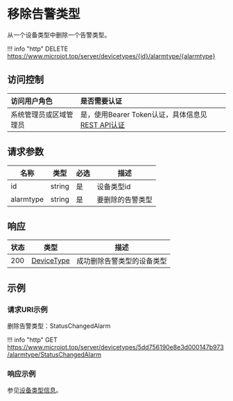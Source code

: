 # 移除告警类型

从一个设备类型中删除一个告警类型。

!!! info "http"
    DELETE https://www.microiot.top/server/devicetypes/{id}/alarmtype/{alarmtype}

## 访问控制

| 访问用户角色           | 是否需要认证                                 |
| :--------------------- | :------------------------------------------- |
| 系统管理员或区域管理员 | 是，使用Bearer Token认证，具体信息见[REST API认证](../api.md) |

## 请求参数

| 名称      | 类型   | 必选 | 描述             |
| --------- | ------ | ---- | ---------------- |
| id        | string | 是   | 设备类型id       |
| alarmtype | string | 是   | 要删除的告警类型 |

## 响应

| 状态 | 类型                      | 描述                       |
| ---- | ------------------------- | -------------------------- |
| 200  | [DeviceType](#devicetype) | 成功删除告警类型的设备类型 |

## 示例

### 请求URI示例

删除告警类型：StatusChangedAlarm

!!! info "http"
    GET https://www.microiot.top/server/devicetypes/5dd756190e8e3d000147b973/alarmtype/StatusChangedAlarm


### 响应示例

参见[设备类型信息](adddevicetype.md#_7)。

